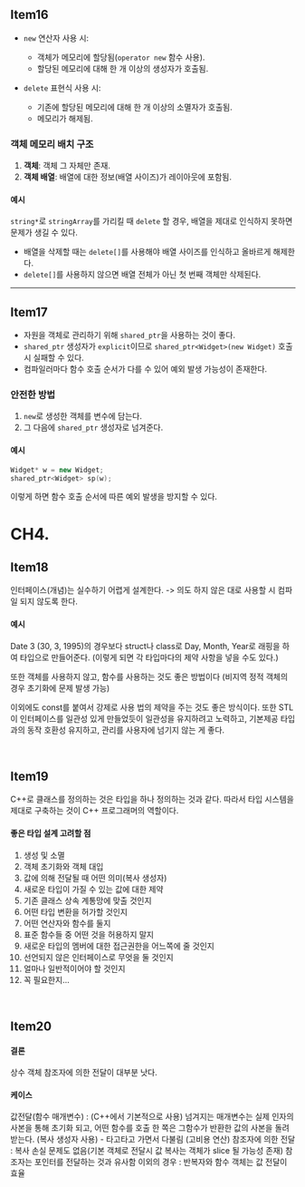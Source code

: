 ## Item16
- `new` 연산자 사용 시:
  - 객체가 메모리에 할당됨(`operator new` 함수 사용).
  - 할당된 메모리에 대해 한 개 이상의 생성자가 호출됨.
  
- `delete` 표현식 사용 시:
  - 기존에 할당된 메모리에 대해 한 개 이상의 소멸자가 호출됨.
  - 메모리가 해제됨.

### 객체 메모리 배치 구조
1. **객체**: 객체 그 자체만 존재.
2. **객체 배열**: 배열에 대한 정보(배열 사이즈)가 레이아웃에 포함됨.

#### 예시
`string*`로 `stringArray`를 가리킬 때 `delete` 할 경우, 배열을 제대로 인식하지 못하면 문제가 생길 수 있다.
- 배열을 삭제할 때는 `delete[]`를 사용해야 배열 사이즈를 인식하고 올바르게 해제한다.
- `delete[]`를 사용하지 않으면 배열 전체가 아닌 첫 번째 객체만 삭제된다.

---

## Item17
- 자원을 객체로 관리하기 위해 `shared_ptr`을 사용하는 것이 좋다.
- `shared_ptr` 생성자가 `explicit`이므로 `shared_ptr<Widget>(new Widget)` 호출 시 실패할 수 있다.
- 컴파일러마다 함수 호출 순서가 다를 수 있어 예외 발생 가능성이 존재한다.

### 안전한 방법
1. `new`로 생성한 객체를 변수에 담는다.
2. 그 다음에 `shared_ptr` 생성자로 넘겨준다.

#### 예시
```cpp
Widget* w = new Widget;
shared_ptr<Widget> sp(w);
```
이렇게 하면 함수 호출 순서에 따른 예외 발생을 방지할 수 있다.


# CH4.

## Item18

인터페이스(개념)는 실수하기 어렵게 설계한다. -> 의도 하지 않은 대로 사용할 시 컴파일 되지 않도록 한다.

#### 예시
Date 3 (30, 3, 1995)의 경우보다
struct나 class로 Day, Month, Year로 래핑을 하여 타입으로 만들어준다. (이렇게 되면 각 타입마다의 제약 사항을 넣을 수도 있다.)

또한 객체를 사용하지 않고, 함수를 사용하는 것도 좋은 방법이다 (비지역 정적 객체의 경우 초기화에 문제 발생 가능)

이외에도 const를 붙여서 강제로 사용 법의 제약을 주는 것도 좋은 방식이다.
또한 STL이 인터페이스를 일관성 있게 만들었듯이 일관성을 유지하려고 노력하고, 기본제공 타입과의 동작 호환성 유지하고, 관리를 사용자에 넘기지 않는 게 좋다.

​

## Item19

C++로 클래스를 정의하는 것은 타입을 하나 정의하는 것과 같다.
따라서 타입 시스템을 제대로 구축하는 것이 C++ 프로그래머의 역할이다.

#### 좋은 타입 설계 고려할 점

1) 생성 및 소멸
2) 객체 초기화와 객체 대입 
3) 값에 의해 전달될 때 어떤 의미(복사 생성자)
4) 새로운 타입이 가질 수 있는 값에 대한 제약
5) 기존 클래스 상속 계통망에 맞출 것인지
6) 어떤 타입 변환을 허가할 것인지
7) 어떤 연산자와 함수를 둘지
8) 표준 함수들 중 어떤 것을 허용하지 말지
9) 새로운 타입의 멤버에 대한 접근권한을 어느쪽에 줄 것인지
10) 선언되지 않은 인터페이스로 무엇을 둘 것인지
11) 얼마나 일반적이어야 할 것인지
12) 꼭 필요한지...

​

## Item20
#### 결론
상수 객체 참조자에 의한 전달이 대부분 낫다.
#### 케이스
값전달(함수 매개변수) : (C++에서 기본적으로 사용) 넘겨지는 매개변수는 실제 인자의 사본을 통해 초기화 되고, 어떤 함수를 호출 한 쪽은 그함수가 반환한 값의 사본을 돌려받는다. (복사 생성자 사용) - 타고타고 가면서 다불림 (고비용 연산)
참조자에 의한 전달 : 복사 손실 문제도 없음(기본 객체로 전달시 값 복사는 객체가 slice 될 가능성 존재)
참조자는 포인터를 전달하는 것과 유사함
이외의 경우 : 반복자와 함수 객체는 값 전달이 효율

​
